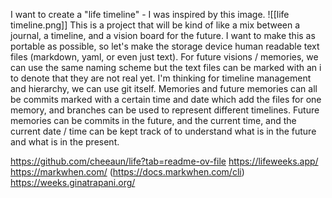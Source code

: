 I want to create a "life timeline" - I was inspired by this image. 
![[life timeline.png]]
This is a project that will be kind of like a mix between a journal, a timeline, and a vision board for the future.
I want to make this as portable as possible, so let's make the storage device human readable text files (markdown, yaml, or even just text). For future visions / memories, we can use the same naming scheme but the text files can be marked with an i to denote that they are not real yet. I'm thinking for timeline management and hierarchy, we can use git itself. Memories and future memories can all be commits marked with a certain time and date which add the files for one memory, and branches can be used to represent different timelines. Future memories can be commits in the future, and the current time, and the current date / time can be kept track of to understand what is in the future and what is in the present.

https://github.com/cheeaun/life?tab=readme-ov-file
https://lifeweeks.app/
https://markwhen.com/ (https://docs.markwhen.com/cli)
https://weeks.ginatrapani.org/